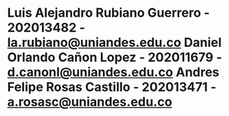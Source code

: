 # Luis Alejandro Rubiano Guerrero - 202013482 - la.rubiano@uniandes.edu.co Daniel Orlando Cañon Lopez - 202011679 - d.canonl@uniandes.edu.co Andres Felipe Rosas Castillo - 202013471 - a.rosasc@uniandes.edu.co 
